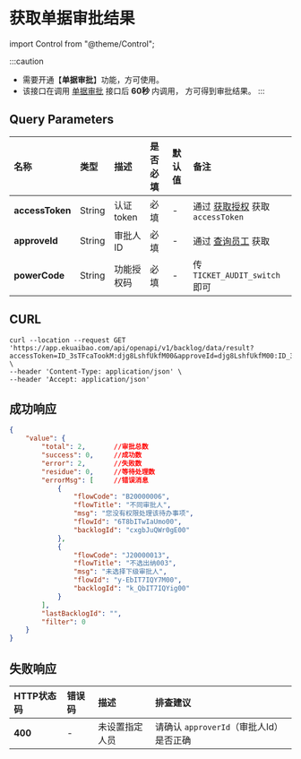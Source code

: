 # 获取单据审批结果

import Control from "@theme/Control";

<Control
method="GET"
url="/api/openapi/v1/backlog/data/result"
/>

:::caution
- 需要开通【**单据审批**】功能，方可使用。
- 该接口在调用 [单据审批](/docs/open-api/flows/flow-approval) 接口后 **60秒** 内调用， 方可得到审批结果。
:::

## Query Parameters

| 名称 | 类型 | 描述 | 是否必填 | 默认值 | 备注 |
| :--- | :--- | :--- | :--- |:--- | :--- |
| **accessToken** | String | 认证token  | 必填 | - | 通过 [获取授权](/docs/open-api/getting-started/auth) 获取 `accessToken` |
| **approveId**   | String | 审批人ID   | 必填 | - | 通过 [查询员工](/docs/open-api/corporation/get-staff-ids) 获取 |
| **powerCode**   | String | 功能授权码  | 必填 | - | 传 `TICKET_AUDIT_switch` 即可 |

## CURL
```shell
curl --location --request GET 'https://app.ekuaibao.com/api/openapi/v1/backlog/data/result?accessToken=ID_3sTFcaTookM:djg8LshfUkfM00&approveId=djg8LshfUkfM00:ID_3kpneISgylw&powerCode=TICKET_AUDIT_switch' \
--header 'Content-Type: application/json' \
--header 'Accept: application/json'
```

## 成功响应
```json
{
    "value": {
        "total": 2,       //审批总数
        "success": 0,     //成功数
        "error": 2,       //失败数
        "residue": 0,     //等待处理数
        "errorMsg": [     //错误消息
            {
                "flowCode": "B20000006",
                "flowTitle": "不同审批人",
                "msg": "您没有权限处理该待办事项",
                "flowId": "6T8bITwIaUmo00",
                "backlogId": "cxgbJuQWr0gE00"
            },
            {
                "flowCode": "J20000013",
                "flowTitle": "不选出纳003",
                "msg": "未选择下级审批人",
                "flowId": "y-EbIT7IQY7M00",
                "backlogId": "k_QbIT7IQYig00"
            }
        ],
        "lastBacklogId": "",
        "filter": 0
    }
}
```

## 失败响应

| HTTP状态码 | 错误码 | 描述 | 排查建议 |
| :--- | :--- | :--- | :--- |
| **400** | - | 未设置指定人员 | 请确认 `approverId`（审批人Id）是否正确  | 
